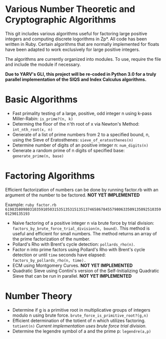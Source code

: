 # Various Number Theoretic and Cryptographic Algorithms

This git includes various algorithms useful for factoring large positive integers and computing discrete logorithms in Zp*. All code has been written in Ruby.  Certain algorithms that are normally implemented for floats have been adapted to work exclusively for large positive integers. 

The algorithms are currently organized into modules.  To use, require the file and include the module if necessary.

**Due to YARV's GLI, this project will be re-coded in Python 3.0 for a truly parallel implementation of the SIQS and Index Calculus algorithms.**

# Basic Algorithms

- Fast primality testing of a large, positive, odd integer n using k-pass Miller-Rabin: `is_prime?(n, k)`
- Determing the floor of the n'th root of x via Newton's Method: `int_nth_root(x, n)`
- Generate of a list of prime numbers from 2 to a specified bound, n, using the Sieve of Eratosthenes: `sieve_of_eratosthenes(n)`
- Determine number of digits of an positive integer n: `num_digits(n)`
- Generate a random prime of n digits of specified base: `generate_prime(n, base)`

# Factoring Algorithms

Efficient factorization of numbers can be done by running factor.rb with an argument of the number to be factored. **NOT YET IMPLEMENTED**

Example: `ruby factor.rb 619835809803103591050315351353151351374658678455798063350913509251035901290135193`

- Naive factoring of a positive integer n via brute force by trial division: `factors_by_brute_force_trial_division(n, bound)`. This method is useful and efficient for small numbers.  The method returns an array of the prime factorization of the number. 
- Pollard's Rho with Brent's cycle detection: `pollards_rho(n)`.
- Factor n into prime factors using Pollard's Rho with Brent's cycle detection or until `time` seconds have elapsed: `factors_by_pollards_rho(n, time).`
- ECM using Montgomery Curves.  **NOT YET IMPLEMENTED**
- Quadratic Sieve using Contini's version of the Self-Initializing Quadratic Sieve that can be run in parallel. **NOT YET IMPLEMENTED**

# Number Theory

- Determine if g is a primitive root in multiplicative groups of integers modulo n using brute force. `brute_force_is_primitive_root?(g,n)`
- Efficient determination of the totient of n which utilizes factoring. `totient(n)` *Current implementation uses brute force trial division.*
- Determine the legendre symbol of a and the prime p: `legendre(a,p)`
